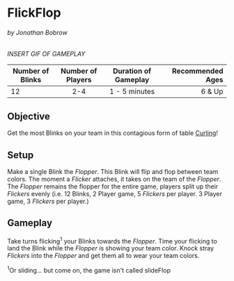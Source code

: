 # FlickFlop
###### by Jonathan Bobrow

_INSERT GIF OF GAMEPLAY_
  
| Number of Blinks | Number of Players | Duration of Gameplay | Recommended Ages |
|------------------|:-----------------:|:--------------------:|-----------------:|
| 12               | 2-4               |  1 - 5 minutes       | 6 & Up           |

## Objective
Get the most Blinks on your team in this contagious form of table [Curling](https://en.wikipedia.org/wiki/Curling)!

## Setup
Make a single Blink the _Flopper_. This Blink will flip and flop between team colors. The moment a _Flicker_ attaches, it takes on the team of the _Flopper_. The _Flopper_ remains the flopper for the entire game, players split up their _Flickers_ evenly (i.e. 12 Blinks, 2 Player game, 5 _Flickers_ per player. 3 Player game, 3 _Flickers_ per player.)

## Gameplay
Take turns flicking<sup>1</sup> your Blinks towards the _Flopper_. Time your flicking to land the Blink while the _Flopper_ is showing your team color. Knock stray _Flickers_ into the _Flopper_ and get them all to wear your team colors.



<sup>1</sup>Or sliding... but come on, the game isn't called slideFlop
